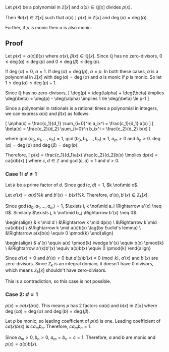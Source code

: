 Let $p(x)$ be a polynomial in $\mathbb{Z}[x]$
and $\alpha(x) \in \mathbb{Q}[x]$ divides $p(x)$.

Then $\exists a(x) \in \mathbb{Z}[x]$ such that
$a(x) \mid p(x)$ in $\mathbb{Z}[x]$ and $\deg(a) = \deg(\alpha)$.

Further, if $p$ is monic then $a$ is also monic.

## Proof

Let $p(x) = \alpha(x)\beta(x)$ where $\alpha(x), \beta(x) \in \mathbb{Q}[x]$.
Since $\mathbb{Q}$ has no zero-divisors,
$0 \le \deg(\alpha) \le \deg(p)$ and $0 \le \deg(\beta) \le \deg(p)$.

If $\deg(\alpha) = 0$, $a = 1$. If $\deg(\alpha) = \deg(p)$, $a = p$.
In both these cases, $a$ is a polynomial in $\mathbb{Z}[x]$ with $\deg(a) = \deg(\alpha)$
and $a$ is monic if $p$ is monic. So let $1 \le \deg(\alpha) \le \deg(p)-1$.

Since $\mathbb{Q}$ has no zero-divisors,
\[ \deg(p) = \deg(\alpha) + \deg(\beta)
\implies \deg(\beta) = \deg(p) - \deg(\alpha)
\implies 1 \le \deg(\beta) \le p-1 \]

Since a polynomial in rationals is a rational times a polynomial in integers,
we can express $\alpha(x)$ and $\beta(x)$ as follows:

\[ \alpha(x) = \frac{c_1}{d_1} \sum_{i=0}^m a_ix^i = \frac{c_1}{d_1} a(x) \]
\[ \beta(x) = \frac{c_2}{d_2} \sum_{i=0}^n b_ix^i = \frac{c_2}{d_2} b(x) \]

where $\gcd(a_0, a_1, \ldots, a_n) = 1$, $\gcd(b_0, b_1, \ldots, b_n) = 1$, $a_m > 0$ and $b_n > 0$.
$\deg(\alpha) = \deg(a)$ and $\deg(\beta) = \deg(b)$.

Therefore,
\[ p(x) = \frac{c_1}{d_1}a(x) \frac{c_2}{d_2}b(x) \implies dp(x) = ca(x)b(x) \]
where $c, d \in \mathbb{Z}$ and $\gcd(c, d) = 1$ and $d > 0$.

### Case 1: $d \neq 1$

Let $k$ be a prime factor of $d$.
Since $\gcd(c, d) = 1$, $k \not\mid c$.

Let $a'(x) = a(x) \% k$ and $b'(x) = b(x) \% k$.
Therefore, $a'(x), b'(x) \in \mathbb{Z}_k[x]$.

Since $\gcd(a_0, a_1, \ldots, a_m) = 1$, $\exists i, k \not\mid a_i \Rightarrow a'(x) \neq 0$.
Similarly $\exists j, k \not\mid b_j \Rightarrow b'(x) \neq 0$.

\begin{align}
& k \mid d
\\ &\Rightarrow k \mid dp(x)
\\ &\Rightarrow k \mid ca(x)b(x)
\\ &\Rightarrow k \mid a(x)b(x) \tag{by Euclid's lemma}
\\ &\Rightarrow a(x)b(x) \equiv 0 \pmod{k}
\end{align}

\begin{align}
& a'(x) \equiv a(x) \pmod{k} \wedge b'(x) \equiv b(x) \pmod{k}
\\ &\Rightarrow a'(x)b'(x) \equiv a(x)b(x) \equiv 0 \pmod{k}
\end{align}

Since $a'(x) \neq 0$ and $b'(x) \neq 0$ but $a'(x)b'(x) \equiv 0 \pmod{k}$,
$a'(x)$ and $b'(x)$ are zero-divisors.
Since $\mathbb{Z}_k$ is an integral domain, it doesn't have 0 divisors,
which means $\mathbb{Z}_k[x]$ shouldn't have zero-divisors.

This is a contradiction, so this case is not possible.

### Case 2: $d = 1$

$p(x) = ca(x)b(x)$.
This means $p$ has 2 factors $ca(x)$ and $b(x)$ in $\mathbb{Z}[x]$
where $\deg(ca) = \deg(\alpha)$ and $\deg(b) = \deg(\beta)$.

Let $p$ be monic, so leading coefficient of $p(x)$ is one.
Leading coefficient of $ca(x)b(x)$ is $ca_mb_n$.
Therefore, $ca_mb_n = 1$.

Since $a_m > 0, b_n > 0$, $a_m = b_n = c = 1$.
Therefore, $a$ and $b$ are monic and $p(x) = a(x)b(x)$.
